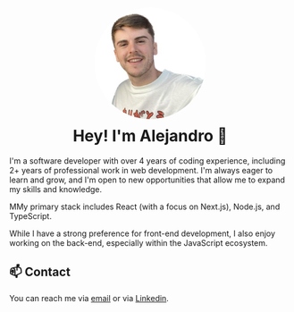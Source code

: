 <div align="center">
  <img src="./assets/profile.jpeg" alt="profile" width="200" style="border-radius: 100px;" />
  <h1 style="border-bottom: none; margin-top: 10px;">Hey! I'm Alejandro 👋</h1>
</div>

<p>
I'm a software developer with over 4 years of coding experience, including 2+ years of professional work in web development. I'm always eager to learn and grow, and I'm open to new opportunities that allow me to expand my skills and knowledge.
</p>

<p>MMy primary stack includes React (with a focus on Next.js), Node.js, and TypeScript.</p>

<p>
  While I have a strong preference for front-end development, I also enjoy working on the back-end, especially within the JavaScript ecosystem.
</p>

<h2 style="border-bottom: none;">📫 Contact</h2>
<p> You can reach me via <a href="mailto:alejandro.vidal.sanchez16@gmail.com">email</a> or via <a href="https://www.linkedin.com/in/alejandro-vidal-sanchez/">Linkedin</a>.</p>